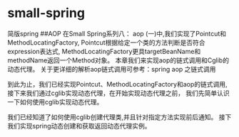# small-spring
简版spring
##AOP
在Small Spring系列八：
aop (一)中,我们实现了Pointcut和MethodLocatingFactory,
Pointcut根据给定一个类的方法判断是否符合expression表达式,
MethodLocatingFactory更具targetBeanName和methodName返回一个Method对象。
本章我们来实现aop的链式调用和Cglib的动态代理。
关于更详细的解析aop链式调用可参考：spring aop 之链式调用

到此为止，我们已经实现Pointcut、MethodLocatingFactory和aop的链式调用,
接下来我们通过cglib实现动态代理，在开始实现动态代理之前，
我们先简单认识一下如何使用cglib实现动态代理。

我们已经知道了如何使用cglib创建代理类,并且针对指定方法实现前后通知。
接下我们实现spring动态创建和获取返回动态代理实例。